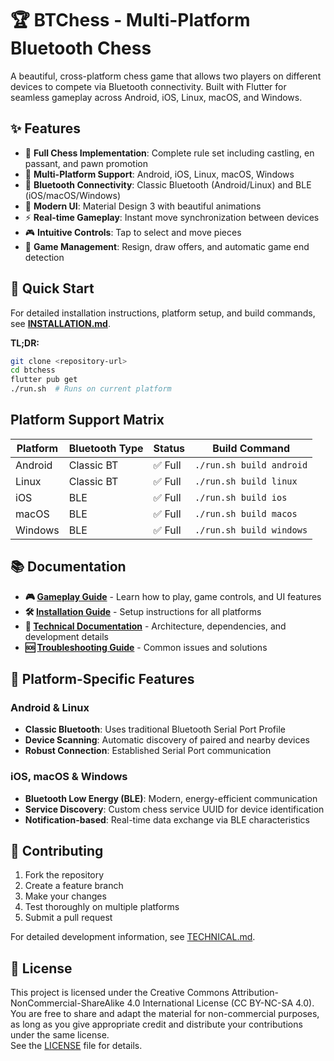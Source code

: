 # 🏆 BTChess - Multi-Platform Bluetooth Chess

A beautiful, cross-platform chess game that allows two players on different devices to compete via Bluetooth connectivity. Built with Flutter for seamless gameplay across Android, iOS, Linux, macOS, and Windows.

## ✨ Features

- 🎯 **Full Chess Implementation**: Complete rule set including castling, en passant, and pawn promotion
- 📱 **Multi-Platform Support**: Android, iOS, Linux, macOS, Windows
- 🔗 **Bluetooth Connectivity**: Classic Bluetooth (Android/Linux) and BLE (iOS/macOS/Windows)
- 🎨 **Modern UI**: Material Design 3 with beautiful animations
- ⚡ **Real-time Gameplay**: Instant move synchronization between devices
- 🎮 **Intuitive Controls**: Tap to select and move pieces
- 🏁 **Game Management**: Resign, draw offers, and automatic game end detection

## 🚀 Quick Start

For detailed installation instructions, platform setup, and build commands, see **[INSTALLATION.md](INSTALLATION.md)**.

**TL;DR:**
```bash
git clone <repository-url>
cd btchess
flutter pub get
./run.sh  # Runs on current platform
```

##  Platform Support Matrix

| Platform | Bluetooth Type | Status | Build Command |
|----------|----------------|--------|---------------|
| Android  | Classic BT     | ✅ Full | `./run.sh build android` |
| Linux    | Classic BT     | ✅ Full | `./run.sh build linux` |
| iOS      | BLE            | ✅ Full | `./run.sh build ios` |
| macOS    | BLE            | ✅ Full | `./run.sh build macos` |
| Windows  | BLE            | ✅ Full | `./run.sh build windows` |

## 📚 Documentation

- **🎮 [Gameplay Guide](GAMEPLAY.md)** - Learn how to play, game controls, and UI features
- **🛠️ [Installation Guide](INSTALLATION.md)** - Setup instructions for all platforms
- **🔧 [Technical Documentation](TECHNICAL.md)** - Architecture, dependencies, and development details
- **🆘 [Troubleshooting Guide](TROUBLESHOOTING.md)** - Common issues and solutions

## 🔧 Platform-Specific Features

### Android & Linux
- **Classic Bluetooth**: Uses traditional Bluetooth Serial Port Profile
- **Device Scanning**: Automatic discovery of paired and nearby devices
- **Robust Connection**: Established Serial Port communication

### iOS, macOS & Windows
- **Bluetooth Low Energy (BLE)**: Modern, energy-efficient communication
- **Service Discovery**: Custom chess service UUID for device identification
- **Notification-based**: Real-time data exchange via BLE characteristics

## 🤝 Contributing

1. Fork the repository
2. Create a feature branch
3. Make your changes
4. Test thoroughly on multiple platforms
5. Submit a pull request

For detailed development information, see [TECHNICAL.md](TECHNICAL.md).

## 📄 License

This project is licensed under the Creative Commons Attribution-NonCommercial-ShareAlike 4.0 International License (CC BY-NC-SA 4.0).  
You are free to share and adapt the material for non-commercial purposes, as long as you give appropriate credit and distribute your contributions under the same license.  
See the [LICENSE](./LICENSE) file for details.
